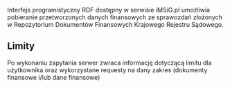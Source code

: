 Interfejs programistyczny RDF dostępny w serwisie iMSiG.pl umożliwia pobieranie
przetworzonych danych finansowych ze sprawozdań złożonych w Repozytorium
Dokumentów Finansowych Krajowego Rejestru Sądowego.

## Limity
Po wykonaniu zapytania serwer zwraca informację dotyczącą limitu dla użytkownika oraz wykorzystane requesty na dany zakres (dokumenty finansowe i/lub dane finansowe)
